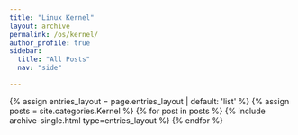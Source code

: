 ```yaml
---
title: "Linux Kernel"
layout: archive
permalink: /os/kernel/
author_profile: true
sidebar:
  title: "All Posts"
  nav: "side"

---
```


{% assign entries_layout = page.entries_layout | default: 'list' %}
{% assign posts = site.categories.Kernel %}
{% for post in posts %} {% include archive-single.html type=entries_layout %} {% endfor %}
